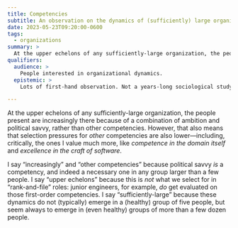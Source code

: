 ```yaml
---
title: Competencies
subtitle: An observation on the dynamics of (sufficiently) large organizations.
date: 2023-05-23T09:20:00-0600
tags:
  - organizations
summary: >
  At the upper echelons of any sufficiently-large organization, the people present are increasingly there because of a combination of ambition and political savvy, rather than other competencies.…
qualifiers:
  audience: >
    People interested in organizational dynamics.
  epistemic: >
    Lots of first-hand observation. Not a years-long sociological study.

---
```


At the upper echelons of any sufficiently-large organization, the people present are increasingly there because of a combination of ambition and political savvy, rather than other competencies. However, that also means that selection pressures for *other* competencies are also lower—including, critically, the ones I value much more, like *competence in the domain itself* and *excellence in the craft of software*.

I say “increasingly” and “other competencies” because political savvy *is* a competency, and indeed a necessary one in any group larger than a few people. I say “upper echelons” because this is *not* what we select for in “rank-and-file” roles: junior engineers, for example, *do* get evaluated on those first-order competencies. I say “sufficiently-large” because these dynamics do not (typically) emerge in a (healthy) group of five people, but seem always to emerge in (even healthy) groups of more than a few dozen people.
